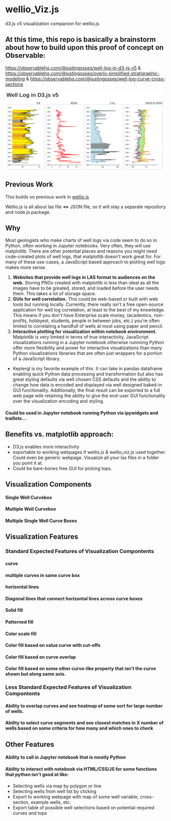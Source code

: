 # wellio_Viz.js
d3.js v5 visualization companion for wellio.js

## At this time, this repo is basically a brainstorm about how to build upon this proof of concept on Observable:
https://observablehq.com/@justingosses/well-log-in-d3-js-v5
&
https://observablehq.com/@justingosses/overly-simplified-stratigraphic-modeling
&
https://observablehq.com/@justingosses/well-log-curve-cross-sections

<a href="https://observablehq.com/@justingosses/well-log-in-d3-js-v5"><img src="well_log_screenshot.png"></a>

## Previous Work
This builds on previous work in <a href="https://github.com/JustinGOSSES/wellio.js">wellio.js</a>

Wellio.js is all about las file <=> JSON file, so it will stay a separate repository and node.js package.

## Why

Most geologists who make charts of well logs via code seem to do so in Python, often working in Jupyter notebooks. Very often, they will use matplotlib. There are other potential places and reasons you might need code-created plots of well logs, that matplotlib doesn't work great for. For many of these use-cases, a JavaScript based approach to plotting well logs makes more sense.

1. <b>Websites that provide well logs in LAS format to audiences on the web.</b> Storing PNGs created with matplotlib is less than ideal as all the images have to be greated, stored, and loaded before the user needs them. This takes a lot of storage space.
2. <b>GUIs for well correlation.</b> This could be web-based or built with web tools but running locally. Currently, there really isn't a free open-source application for well log correlation, at least to the best of my knowledge. This means if you don't have Enterprise scale money, (academics, non-profits, hobbyest, students, people in between jobs, etc.) you're often limited to correlating a handfull of wells at most using paper and pencil. 
3. <b>Interactive plotting for visualization within notebook environment.</b> Matplotlib is very limited in terms of true interactivity. JavaScript visualizations running in a Jupyter notebook otherwise runnning Python offer more flexibility and power for interactive visualizations than many Python visualizations libraries that are often just wrappers for a portion of a JavaScript library. 
  - Keplergl is my favorite example of this. It can take in pandas dataframe enabling quick Python data processing and transformation but also has great styling defaults via well chosen CSS defaults and the ability to change how data is encoded and displayed via well designed baked-in GUI functionality. Additionally, the final result can be exported to a full web page wile retaining the ability to give the end-user GUI functionality over the visualization encoding and styling.

#### Could be used in Jupyter notebook running Python via ipywidgets and traillets...
## Benefits vs. matplotlib approach:
- D3.js enables more interactivity
- exportable to working webpages if wellio.js & wellio_viz.js used together. Could even be generic webpage. Visualize all your las files in a folder you point it at.
- Could be bare-bones free GUI for picking tops.

## Visualization Components
#### Single Well Curvebox
#### Multiple Well Curvebox
#### Multiple Single Well Curve Boxes

## Visualization Features
### Standard Expected Features of Visualization Compontents
#### curve
#### multiple curves in same curve box
#### horizontal lines
#### Diagonal lines that connect horizontal lines across curve boxes
#### Solid fill
#### Patterned fill
#### Color scale fill
#### Color fill based on value curve with cut-offs
#### Color fill based on curve overlap
#### Color fill based on some other curve-like property that isn't the curve shown but along same axis.

### Less Standard Expected Features of Visualization Compontents
#### Ability to overlap curves and see heatmap of some sort for large number of wells.
#### Ability to select curve segments and see closest matches in X number of wells based on some criteria for how many and which ones to check

## Other Features
#### Ability to call in Jupyter notebook that is mostly Python
#### Ability to interact with notebook via HTML/CSS/JS for some functions that python isn't good at like:
- Selecting wells via map by polygon or line
- Selecting wells from well list by clicking
- Export to working webpage with map of some well variable, cross-section, example wells, etc. 
- Export table of possible well selections based on potential required curves and tops


